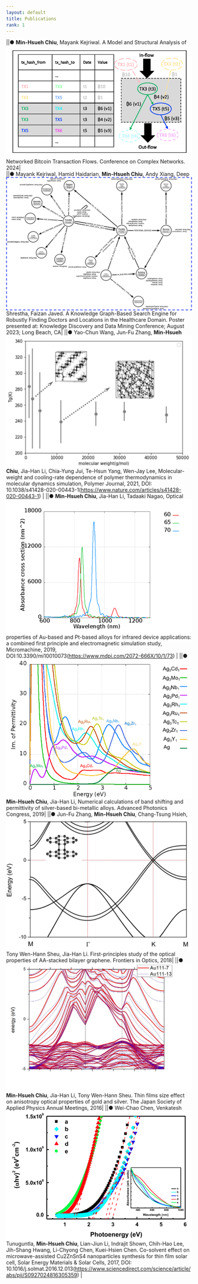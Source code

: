```yaml
---
layout: default
title: Publications
rank: 1
---
```

|<img class="publication_img" style="float: left;" src="/assets/images/publications/2023_btc.png">|●	**Min-Hsueh Chiu**, Mayank Kejriwal. A Model and Structural Analysis of Networked Bitcoin Transaction Flows. Conference on Complex Networks. 2024|  
|<img class="publication_img" style="float: left;" src="/assets/images/publications/2023_KP_KDD.png">|●	Mayank Kejriwal, Hamid Haidarian, **Min-Hsueh Chiu**, Andy Xiang, Deep Shrestha, Faizan Javed. A Knowledge Graph-Based Search Engine for Robustly Finding Doctors and Locations in the Healthcare Domain. Poster presented at: Knowledge Discovery and Data Mining Conference; August 2023; Long Beach, CA|
|<img class="publication_img" style="float: left;" src="/assets/images/publications/2021_MD.png">|●	Yao-Chun Wang, Jun-Fu Zhang, **Min-Hsueh Chiu**, Jia-Han Li, Chia-Yung Jui, Te-Hsun Yang, Wen-Jay Lee, Molecular-weight and cooling-rate dependence of polymer thermodynamics in molecular dynamics simulation, Polymer Journal, 2021, DOI: 10.1038/s41428-020-00443-1(https://www.nature.com/articles/s41428-020-00443-1) |
|<img class="publication_img" style="float: left;" src="/assets/images/publications/2019_alloy.png">|●	**Min-Hsueh Chiu**, Jia-Han Li, Tadaaki Nagao, Optical properties of Au-based and Pt-based alloys for infrared device applications: a combined first principle and electromagnetic simulation study, Micromachine, 2019, DOI:10.3390/mi10010073(https://www.mdpi.com/2072-666X/10/1/73) |
|<img class="publication_img" style="float: left;" src="/assets/images/publications/2019_band_shift.png">|●	**Min-Hsueh Chiu**, Jia-Han Li, Numerical calculations of band shifting and permittivity of silver-based bi-metallic alloys. Advanced Photonics Congress, 2019|
|<img class="publication_img" style="float: left;" src="/assets/images/publications/2018_graphene.png">|●	Jun-Fu Zhang, **Min-Hsueh Chiu**, Chang-Tsung Hsieh, Tony Wen-Hann Sheu, Jia-Han Li. First-principles study of the optical properties of AA-stacked bilayer graphene. Frontiers in Optics, 2018|
|<img class="publication_img" style="float: left;" src="/assets/images/publications/2016_JSAP_OSA.jpg">|●	**Min-Hsueh Chiu**, Jia-Han Li, Tony Wen-Hann Sheu. Thin films size effect on anisotropy optical properties of gold and silver. The Japan Society of Applied Physics Annual Meetings, 2016|
|<img class="publication_img" style="float: left;" src="/assets/images/publications/2017_CZTS.png">|●	Wei-Chao Chen, Venkatesh Tunuguntla, **Min-Hsueh Chiu**, Lian-Jiun Li, Indrajit Shown, Chih-Hao Lee, Jih-Shang Hwang, Li-Chyong Chen, Kuei-Hsien Chen. Co-solvent effect on microwave-assisted Cu2ZnSnS4 nanoparticles synthesis for thin film solar cell, Solar Energy Materials & Solar Cells, 2017, DOI: 10.1016/j.solmat.2016.12.013(https://www.sciencedirect.com/science/article/abs/pii/S0927024816305359) |